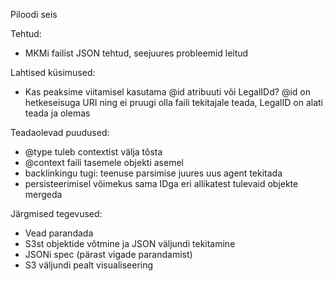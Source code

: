 Piloodi seis

Tehtud:
 * MKMi failist JSON tehtud, seejuures probleemid leitud

Lahtised küsimused:
 * Kas peaksime viitamisel kasutama @id atribuuti või LegalIDd? @id on hetkeseisuga URI ning ei pruugi olla faili tekitajale teada, LegalID on alati teada ja olemas

Teadaolevad puudused:
 * @type tuleb contextist välja tõsta
 * @context faili tasemele objekti asemel
 * backlinkingu tugi: teenuse parsimise juures uus agent tekitada
 * persisteerimisel võimekus sama IDga eri allikatest tulevaid objekte mergeda


Järgmised tegevused:
 * Vead parandada
 * S3st objektide võtmine ja JSON väljundi tekitamine
 * JSONi spec (pärast vigade parandamist)
 * S3 väljundi pealt visualiseering

